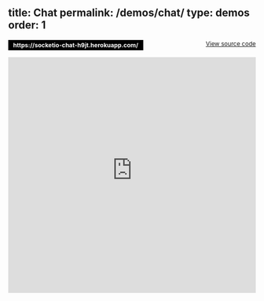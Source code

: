 title: Chat
permalink: /demos/chat/
type: demos
order: 1
---

<p><a href="https://socketio-chat-h9jt.herokuapp.com/" style="text-decoration: none; display: inline-block; background: #000; color: #fff; font-size: 12px; font-weight: bold; color: #fff; padding: 3px 10px; ">https://socketio-chat-h9jt.herokuapp.com/</a><a href="https://github.com/socketio/socket.io/tree/master/examples/chat" style=" float: right; font-size: 12px; ">View source code</a></p>

<iframe src="https://socketio-chat-h9jt.herokuapp.com/" width="100%" height="480" scrolling="no" class="iframe-class" frameborder="0"></iframe>
